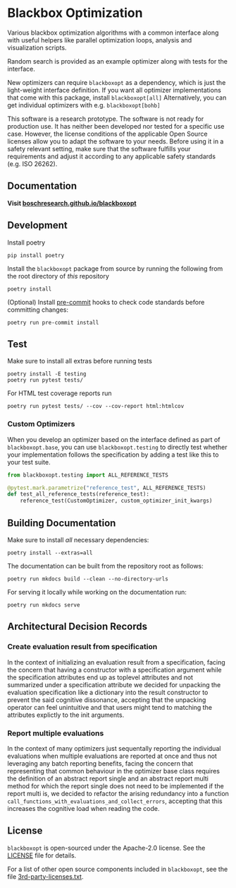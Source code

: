 # Blackbox Optimization

Various blackbox optimization algorithms with a common interface along with useful
helpers like parallel optimization loops, analysis and visualization scripts.

Random search is provided as an example optimizer along with tests for the interface.

New optimizers can require `blackboxopt` as a dependency, which is just the light-weight
interface definition.
If you want all optimizer implementations that come with this package, install
`blackboxopt[all]`
Alternatively, you can get individual optimizers with e.g. `blackboxopt[bohb]`

This software is a research prototype.
The software is not ready for production use.
It has neither been developed nor tested for a specific use case.
However, the license conditions of the applicable Open Source licenses allow you to
adapt the software to your needs.
Before using it in a safety relevant setting, make sure that the software fulfills your
requirements and adjust it according to any applicable safety standards
(e.g. ISO 26262).

## Documentation

**Visit [boschresearch.github.io/blackboxopt](https://boschresearch.github.io/blackboxopt/)**

## Development

Install poetry

```
pip install poetry
```

Install the `blackboxopt` package from source by running the following from the root
directory of _this_ repository

```
poetry install
```

(Optional) Install [pre-commit](https://pre-commit.com) hooks to check code standards
before committing changes:

```
poetry run pre-commit install
```

## Test

Make sure to install all extras before running tests

```
poetry install -E testing
poetry run pytest tests/
```

For HTML test coverage reports run

```
poetry run pytest tests/ --cov --cov-report html:htmlcov
```

### Custom Optimizers

When you develop an optimizer based on the interface defined as part of
`blackboxopt.base`, you can use `blackboxopt.testing` to directly test whether your
implementation follows the specification by adding a test like this to your test suite.

```python
from blackboxopt.testing import ALL_REFERENCE_TESTS

@pytest.mark.parametrize("reference_test", ALL_REFERENCE_TESTS)
def test_all_reference_tests(reference_test):
    reference_test(CustomOptimizer, custom_optimizer_init_kwargs)
```

## Building Documentation

Make sure to install _all_ necessary dependencies:

```
poetry install --extras=all
```

The documentation can be built from the repository root as follows:

```
poetry run mkdocs build --clean --no-directory-urls
```

For serving it locally while working on the documentation run:

```
poetry run mkdocs serve
```

## Architectural Decision Records

### Create evaluation result from specification

In the context of initializing an evaluation result from a specification, facing the
concern that having a constructor with a specification argument while the specification
attributes end up as toplevel attributes and not summarized under a specification
attribute we decided for unpacking the evaluation specification like a dictionary into
the result constructor to prevent the said cognitive dissonance, accepting that the
unpacking operator can feel unintuitive and that users might tend to matching the
attributes explictly to the init arguments.

### Report multiple evaluations

In the context of many optimizers just sequentally reporting the individual evaluations
when multiple evaluations are reported at once and thus not leveraging any batch
reporting benefits, facing the concern that representing that common behaviour in the
optimizer base class requires the definition of an abstract report single and an
abstract report multi method for which the report single does not need to be implemented
if the report multi is, we decided to refactor the arising redundancy into a function
`call_functions_with_evaluations_and_collect_errors`, accepting that this increases the
cognitive load when reading the code.

## License

`blackboxopt` is open-sourced under the Apache-2.0 license. See the [LICENSE](LICENSE)
file for details.

For a list of other open source components included in `blackboxopt`, see the file
[3rd-party-licenses.txt](3rd-party-licenses.txt).
